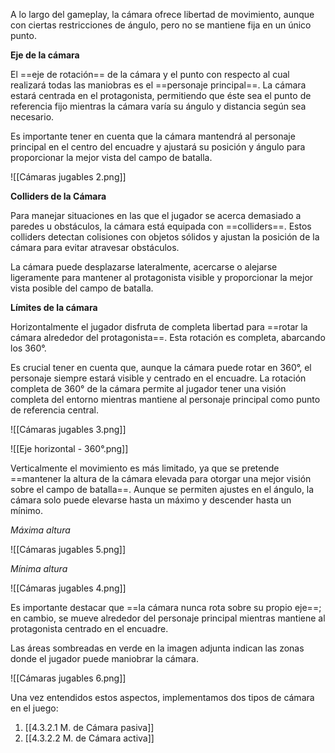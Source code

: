
A lo largo del gameplay, la cámara ofrece libertad de movimiento, aunque con ciertas restricciones de ángulo, pero no se mantiene fija en un único punto. 

**Eje de la cámara**

El ==eje de rotación== de la cámara y el punto con respecto al cual realizará todas las maniobras es el ==personaje principal==. La cámara estará centrada en el protagonista, permitiendo que éste sea el punto de referencia fijo mientras la cámara varía su ángulo y distancia según sea necesario. 

Es importante tener en cuenta que la cámara mantendrá al personaje principal en el centro del encuadre y ajustará su posición y ángulo para proporcionar la mejor vista del campo de batalla.

![[Cámaras jugables 2.png]]

**Colliders de la Cámara**

Para manejar situaciones en las que el jugador se acerca demasiado a paredes u obstáculos, la cámara está equipada con ==colliders==. Estos colliders detectan colisiones con objetos sólidos y ajustan la posición de la cámara para evitar atravesar obstáculos. 

La cámara puede desplazarse lateralmente, acercarse o alejarse ligeramente para mantener al protagonista visible y proporcionar la mejor vista posible del campo de batalla. 

**Límites de la cámara**

Horizontalmente el jugador disfruta de completa libertad para ==rotar la cámara alrededor del protagonista==. Esta rotación es completa, abarcando los 360°. 

Es crucial tener en cuenta que, aunque la cámara puede rotar en 360°, el personaje siempre estará visible y centrado en el encuadre. La rotación completa de 360° de la cámara permite al jugador tener una visión completa del entorno mientras mantiene al personaje principal como punto de referencia central.

![[Cámaras jugables 3.png]]

![[Eje horizontal - 360°.png]]

Verticalmente el movimiento es más limitado, ya que se pretende ==mantener la altura de la cámara elevada para otorgar una mejor visión sobre el campo de batalla==. Aunque se permiten ajustes en el ángulo, la cámara solo puede elevarse hasta un máximo y descender hasta un mínimo.

*Máxima altura*

![[Cámaras jugables 5.png]]

*Mínima altura*

![[Cámaras jugables 4.png]]

Es importante destacar que ==la cámara nunca rota sobre su propio eje==; en cambio, se mueve alrededor del personaje principal mientras mantiene al protagonista centrado en el encuadre. 

Las áreas sombreadas en verde en la imagen adjunta indican las zonas donde el jugador puede maniobrar la cámara.

![[Cámaras jugables 6.png]]

Una vez entendidos estos aspectos, implementamos dos tipos de cámara en el juego:

1. [[4.3.2.1 M. de Cámara pasiva]]
2. [[4.3.2.2 M. de Cámara activa]]

